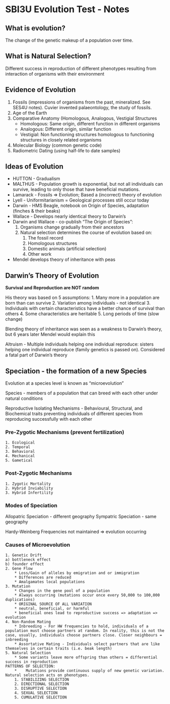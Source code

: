 # SBI3U Evolution Test - Notes
## What is evolution?
The change of the genetic makeup of a population over time.

## What is Natural Selection?
Different success in reproduction of different phenotypes resulting from interaction of organisms with their environment

## Evidence of Evolution
1. Fossils (impressions of organisms from the past, mineralized. See SES4U notes). Cuvier invented palaeontology, the study of fossils.
2. Age of the Earth
3. Comparative Anatomy (Homologous, Analogous, Vestigial Structures
	* Homologous: Same origin, different function in different organisms
	* Analogous: Different origin, similar function 
	* Vestigial: Non functioning structures homologous to functioning structures in closely related organisms
4. Molecular Biology (common genetic code)
5. Radiometric Dating (using half-life to date samples)

## Ideas of Evolution
* HUTTON - Gradualism
* MALTHUS - Population growth is exponential, but not all individuals can survive, leading to only those that have beneficial mutations.
* Lamarack - Fossils => Evolution; Based a (incorrect) theory of evolution
* Lyell - Uniformitarianism = Geological processes still occur today
* Darwin - HMS Beagle, notebook on Origin of Species, adaptation (finches & their beaks)
* Wallace - Develops nearly identical theory to Darwin’s
* Darwin and Wallace - co-publish “The Origin of Species”:
	1. Organisms change gradually from their ancestors
	2. Natural selection determines the course of evolution based on:	
		1. The fossil record
		2. Homologous structures
		3. Domestic animals (artificial selection)
		4. Other work
* Mendel develops theory of inheritance with peas

## Darwin’s Theory of Evolution
 **Survival and Reproduction are NOT random**

His theory was based on 5 assumptions:
	1. Many more in a population are born than can survive
	2. Variation among individuals - not identical 
	3. Individuals with certain characteristics have a better chance of survival than others
	4. Some characteristics are heritable
	5.  Long periods of time (slow change)

Blending theory of inheritance was seen as a weakness to Darwin’s theory, but 6 years later Mendel would explain this

Altruism - Multiple individuals helping one individual reproduce: sisters helping one individual reproduce (family genetics is passed on). Considered a fatal part of Darwin’s theory

## Speciation - the formation of a new Species 
Evolution at a species level is known as “microevolution”

Species - members of a population that can breed with each other under natural conditions

Reproductive Isolating Mechanisms - Behavioural, Structural, and Biochemical traits preventing individuals of different species from reproducing successfully with each other

### Pre-Zygotic Mechanisms (prevent fertilization)
	1. Ecological
	2. Temporal
	3. Behavioral
	4. Mechanical
	5. Gametical
	
### Post-Zygotic Mechanisms
	1. Zygotic Mortality
	2. Hybrid Inviability
	3. Hybrid Infertility
	
### Modes of Speciation

Allopatric Speciation - different geography
Sympatric Speciation - same geography

Hardy-Weinberg Frequencies not maintained => evolution occurring

### Causes of Microevolution
	1. Genetic Drift 
	a) bottleneck effect
	b) founder effect
	2. Gene Flow
		* Loss/Gain of alleles by emigration and or immigration
		* Differences are reduced
		* Amalgamates local populations 
	3. Mutation
		* Changes in the gene pool of a population
		* Always occurring (mutations occur once every 50,000 to 100,000 duplications)
		* ORIGINAL SOURCE OF ALL VARIATION
		* neutral, beneficial, or harmful
		* beneficial ones lead to reproductive success => adaptation => evolution 
	4. Non-Random Mating
		* Inbreeding - For HW frequencies to hold, individuals of a population must choose partners at random. In reality, this is not the case, usually, individuals choose partners close. Closer neighbours = inbreeding
		* Assortative Mating - Individuals select partners that are like themselves in certain traits (i.e. beak length)
	5. Natural Selection  
		* Some variants leave more offspring than others = differential success in reproduction
	PATTERNS OF SELECTION:
		* 	 Mutations provide continuous supply of new genetic variation. Natural selection acts on phenotypes.
		1. STABILIZING SELECTION
		2. DIRECTIONAL SELECTION
		3. DISRUPTIVE SELECTION
		4. SEXUAL SELECTION
		5. CUMULATIVE SELECTION
		
 



